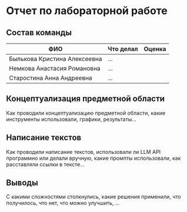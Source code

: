 # Отчет по лабораторной работе

## Состав команды

| ФИО         | Что делал           | Оценка |
|-------------|----------------|--------|
| Былькова Кристина Алексеевна         | ... |      |
| Немкова Анастасия Романовна         | ... | |
| Старостина Анна Андреевна         | ... |  |

## Концептуализация предметной области

Как проводили концептуализацию предметной области, какие инструменты использовали, графики, результаты...

## Написание текстов

Как проводили написание текстов, использовали ли LLM API программно или делали вручную, какие промпты использовали, как расставляли ссылки в тексте...

## Выводы

С какими сложностями столкнулись, какие решения применили, что получилось, что нет, что можно улучшить, ...